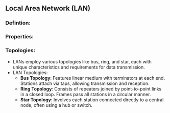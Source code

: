 ## Local Area Network (LAN)
### Defintion:
### Properties:
### Topologies:
- LANs employ various topologies like bus, ring, and star, each with unique characteristics and requirements for data transmission.
- LAN Topologies:
  - **Bus Topology**: Features linear medium with terminators at each end. Stations attach via taps, allowing transmission and reception.
  - **Ring Topology**: Consists of repeaters joined by point-to-point links in a closed loop. Frames pass all stations in a circular manner.
  - **Star Topology**: Involves each station connected directly to a central node, often using a hub or switch.
